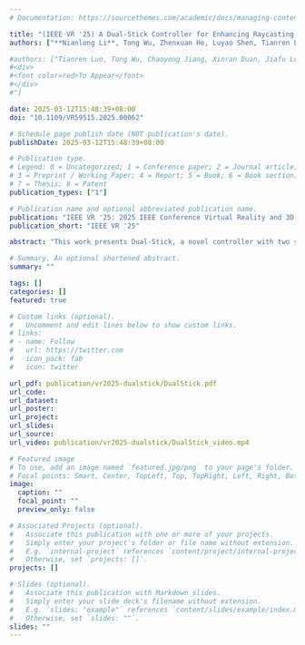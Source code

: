```yaml
---
# Documentation: https://sourcethemes.com/academic/docs/managing-content/

title: "(IEEE VR '25) A Dual-Stick Controller for Enhancing Raycasting Interactions with Virtual Objects"
authors: ["**Nianlong Li**, Tong Wu, Zhenxuan He, Luyao Shen, Tianren Luo, Teng Han, BoYu Gao, Yu Zhang, Liuxin Zhang, Feng Tian", "Qianying Wang*"]

#authors: ["Tianren Luo, Tong Wu, Chaoyong Jiang, Xinran Duan, Jiafu Lv, **Nianlong Li**", Yachun Fan, "Teng Han*", "Feng Tian*"
#<div>
#<font color=red>To Appear</font>
#</div>
#"]

date: 2025-03-12T15:48:39+08:00
doi: "10.1109/VR59515.2025.00062"

# Schedule page publish date (NOT publication's date).
publishDate: 2025-03-12T15:48:39+08:00

# Publication type.
# Legend: 0 = Uncategorized; 1 = Conference paper; 2 = Journal article;
# 3 = Preprint / Working Paper; 4 = Report; 5 = Book; 6 = Book section;
# 7 = Thesis; 8 = Patent
publication_types: ["1"]

# Publication name and optional abbreviated publication name.
publication: "IEEE VR '25: 2025 IEEE Conference Virtual Reality and 3D User Interfaces (VR)"
publication_short: "IEEE VR '25"

abstract: "This work presents Dual-Stick, a novel controller with two sticks connected at the end that innovates a Dual-Ray interaction paradigm to enrich raycasting input in Virtual Reality (VR). Dual-Stick leverages the inherent human dexterity in using everyday tools such as clamps and tweezers to adjust the relative angle between two sticks. This design supports Dual-Ray interactions that provide with a heuristics-based enhanced mechanism. It also offers more flexible manipulation by taking advantages of additional degrees of freedom provided by clamping angle. We conducted two studies to evaluate the effectiveness of Dual-Ray in target selection and manipulation tasks. The results indicated that Dual-Ray significantly improved efficiency in target selection compared to single-ray input but did not outperform the enhanced single-ray technique. In terms of manipulation, Dual-Ray effectively reduced completion time and mode switching compared to single-ray input."

# Summary. An optional shortened abstract.
summary: ""

tags: []
categories: []
featured: true

# Custom links (optional).
#   Uncomment and edit lines below to show custom links.
# links:
# - name: Follow
#   url: https://twitter.com
#   icon_pack: fab
#   icon: twitter

url_pdf: publication/vr2025-dualstick/DualStick.pdf
url_code:
url_dataset:
url_poster:
url_project:
url_slides:
url_source:
url_video: publication/vr2025-dualstick/DualStick_video.mp4

# Featured image
# To use, add an image named `featured.jpg/png` to your page's folder. 
# Focal points: Smart, Center, TopLeft, Top, TopRight, Left, Right, BottomLeft, Bottom, BottomRight.
image:
  caption: ""
  focal_point: ""
  preview_only: false

# Associated Projects (optional).
#   Associate this publication with one or more of your projects.
#   Simply enter your project's folder or file name without extension.
#   E.g. `internal-project` references `content/project/internal-project/index.md`.
#   Otherwise, set `projects: []`.
projects: []

# Slides (optional).
#   Associate this publication with Markdown slides.
#   Simply enter your slide deck's filename without extension.
#   E.g. `slides: "example"` references `content/slides/example/index.md`.
#   Otherwise, set `slides: ""`.
slides: ""
---
```

